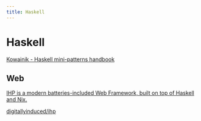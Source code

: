 ```yaml
---
title: Haskell
---
```


# Haskell

[Kowainik - Haskell mini-patterns handbook](https://kowainik.github.io/posts/haskell-mini-patterns)

## Web

[IHP is a modern batteries-included Web Framework, built on top of Haskell and Nix.](https://ihp.digitallyinduced.com/)

[digitallyinduced/ihp](https://github.com/digitallyinduced/ihp)

